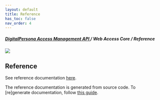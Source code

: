 ```yaml
---
layout: default
title: Reference
has_toc: false
nav_order: 4  
---
```

##### [DigitalPersona Access Management API ](https://hidglobal.github.io/digitalpersona-access-management-api/)/ Web Access Core / Reference  
![](assets/HID-DPAM-Core.png)  

## Reference

See reference documentation
<a href="https://github.com/hidglobal/digitalpersona-services/blob/master/dist/api/docs/services.md" target="_blank">here</a>.

The reference documentation is generated from source code. To [re]generate documentation, follow [this guide](./maintain/build#documentation).
